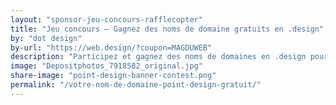 ```yaml
---
layout: "sponsor-jeu-concours-rafflecopter"
title: "Jeu concours – Gagnez des noms de domaine gratuits en .design"
by: "dot design"
by-url: "https://web.design/?coupon=MAGDUWEB"
description: "Participez et gagnez des noms de domaines en .design pour votre prochain projet."
image: "Depositphotos_7918582_original.jpg"
share-image: "point-design-banner-contest.png"
permalink: "/votre-nom-de-domaine-point-design-gratuit/"
---
```

